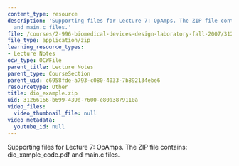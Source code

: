 ```yaml
---
content_type: resource
description: 'Supporting files for Lecture 7: OpAmps. The ZIP file contains: dio_xample_code.pdf
  and main.c files.'
file: /courses/2-996-biomedical-devices-design-laboratory-fall-2007/31266166b699439d7600e80a3879110a_dio_example.zip
file_type: application/zip
learning_resource_types:
- Lecture Notes
ocw_type: OCWFile
parent_title: Lecture Notes
parent_type: CourseSection
parent_uid: c6958fde-a793-c080-4033-7b892134ebe6
resourcetype: Other
title: dio_example.zip
uid: 31266166-b699-439d-7600-e80a3879110a
video_files:
  video_thumbnail_file: null
video_metadata:
  youtube_id: null
---
```

Supporting files for Lecture 7: OpAmps. The ZIP file contains: dio_xample_code.pdf and main.c files.

